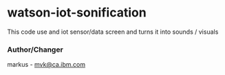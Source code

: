 # watson-iot-sonification
This code use and iot sensor/data screen and turns it into sounds / visuals

### Author/Changer 
markus - mvk@ca.ibm.com
